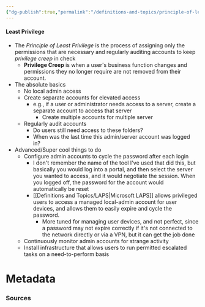 ```yaml
---
{"dg-publish":true,"permalink":"/definitions-and-topics/principle-of-least-privilege/","tags":["defs_soc"],"noteIcon":""}
---
```


#### Least Privilege
- The *Principle of Least Privilege* is the process of assigning only the permissions that are necessary and regularly auditing accounts to keep *privilege creep* in check
	- **Privilege Creep** is when a user's business function changes and permissions they no longer require are not removed from their account.
- The absolute basics
	- No local admin access
	- Create separate accounts for elevated access
		- e.g., if a user or administrator needs access to a server, create a separate account to access that server
			- Create multiple accounts for multiple server
	- Regularly audit accounts
		- Do users still need access to these folders?
		- When was the last time this admin/server account was logged in?
- Advanced/Super cool things to do
	- Configure admin accounts to cycle the password after each login
		- I don't remember the name of the tool I've used that did this, but basically you would log into a portal, and then select the server you wanted to access, and it would negotiate the session. When you logged off, the password for the account would automatically be reset
		- [[Definitions and Topics/LAPS\|Microsoft LAPS]] allows privileged users to access a managed local-admin account for user devices, and allows them to easily expire and cycle the password.
			- More tuned for managing user devices, and not perfect, since a password may not expire correctly if it's not connected to the network directly or via a VPN, but it can get the job done
	- Continuously monitor admin accounts for strange activity
	- Install infrastructure that allows users to run permitted escalated tasks on a need-to-perform basis






# Metadata

### Sources